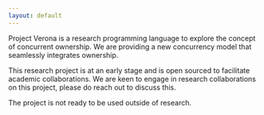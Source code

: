 ```yaml
---
layout: default
---
```

Project Verona is a research programming language to explore the concept of concurrent ownership. We are providing a new concurrency model that seamlessly integrates ownership.

This research project is at an early stage and is open sourced to facilitate academic collaborations. We are keen to engage in research collaborations on this project, please do reach out to discuss this.

The project is not ready to be used outside of research.
